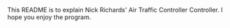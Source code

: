 This README is to explain Nick Richards' Air Traffic Controller Controller.
I hope you enjoy the program.
